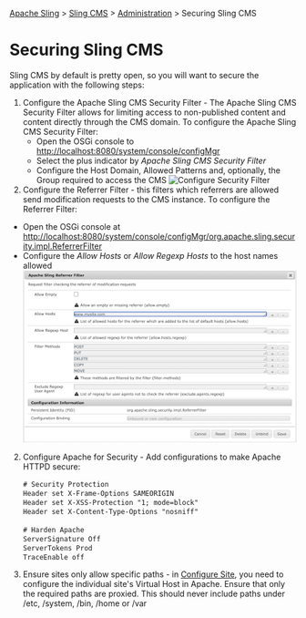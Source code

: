 <!-- Licensed to the Apache Software Foundation (ASF) under one or more contributor 
	license agreements. See the NOTICE file distributed with this work for additional 
	information regarding copyright ownership. The ASF licenses this file to 
	you under the Apache License, Version 2.0 (the "License"); you may not use 
	this file except in compliance with the License. You may obtain a copy of 
	the License at http://www.apache.org/licenses/LICENSE-2.0 Unless required 
	by applicable law or agreed to in writing, software distributed under the 
	License is distributed on an "AS IS" BASIS, WITHOUT WARRANTIES OR CONDITIONS 
	OF ANY KIND, either express or implied. See the License for the specific 
	language governing permissions and limitations under the License. -->
[Apache Sling](https://sling.apache.org) > [Sling CMS](https://github.com/apache/sling-org-apache-sling-app-cms) > [Administration](administration.md) > Securing Sling CMS

# Securing Sling CMS

Sling CMS by default is pretty open, so you will want to secure the application with the following steps:

 1. Configure the Apache Sling CMS Security Filter - The Apache Sling CMS Security Filter  allows for limiting access to non-published content and content directly through the CMS domain. To configure the Apache Sling CMS Security Filter:
    - Open the OSGi console to [http://localhost:8080/system/console/configMgr](http://localhost:8080/system/console/configMgr/)
    - Select the plus indicator by _Apache Sling CMS Security Filter_
    - Configure the Host Domain, Allowed Patterns and, optionally, the Group required to access the CMS
       ![Configure Security Filter](img/configure-security-filter.png)
 2. Configure the Referrer Filter - this filters which referrers are allowed send modification requests to the CMS instance. To configure the Referrer Filter:
   - Open the OSGi console at [http://localhost:8080/system/console/configMgr/org.apache.sling.security.impl.ReferrerFilter](http://localhost:8080/system/console/configMgr/org.apache.sling.security.impl.ReferrerFilter)
   - Configure the _Allow Hosts_ or _Allow Regexp Hosts_ to the host names allowed
       ![Configure Referrer Filter](img/configure-referrer-filter.png)
 2. Configure Apache for Security - Add configurations to make Apache HTTPD secure:
    
        # Security Protection
        Header set X-Frame-Options SAMEORIGIN
        Header set X-XSS-Protection "1; mode=block"
        Header set X-Content-Type-Options "nosniff"
        
        # Harden Apache
        ServerSignature Off
        ServerTokens Prod
        TraceEnable off
        
 3. Ensure sites only allow specific paths - in [Configure Site](configure-site.md), you need to configure the individual site's Virtual Host in Apache. Ensure that only the required paths are proxied. This should never include paths under /etc, /system, /bin, /home or /var
 
 